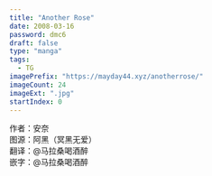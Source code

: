 ```yaml
---
title: "Another Rose"
date: 2008-03-16
password: dmc6
draft: false
type: "manga"
tags:
  - TG
imagePrefix: "https://mayday44.xyz/anotherrose/"  
imageCount: 24
imageExt: ".jpg" 
startIndex: 0
---
```

作者：安奈  
图源：阿黑（冥黑无爱）    
翻译：@马拉桑喝酒醉  
嵌字：@马拉桑喝酒醉
